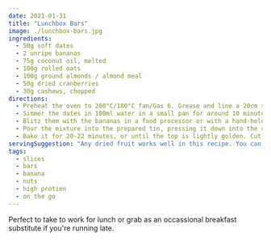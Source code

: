 ```yaml
---
date: 2021-01-31
title: "Lunchbox Bars"
image: ./lunchbox-bars.jpg
ingredients:
  - 50g soft dates
  - 2 unripe bananas
  - 75g coconut oil, melted
  - 100g rolled oats
  - 100g ground almonds / almond meal
  - 50g dried cranberries
  - 30g cashews, chopped
directions:
  - Preheat the oven to 200°C/180°C fan/Gas 6. Grease and line a 20cm square baking tin with baking paper.
  - Simmer the dates in 100ml water in a small pan for around 10 minutes, or until they have softened and most of the water has evaporated.
  - Blitz them with the bananas in a food processor or with a hand-held blender until you have a smoothish paste. Transfer it to a bowl and stir in the melted coconut oil. Add the oats, almonds, cranberries and cashews and mix well.
  - Pour the mixture into the prepared tin, pressing it down into the corners and levelling the top with the back of a spoon.
  - Bake it for 20-22 minutes, or until the top is lightly golden. Cut it into bars while it is still warm and leave it to cool for 10 minutes. Remove the bars from the tin and store them in an airtight container for up to 5 days, or in the freezer.
servingSuggestion: "Any dried fruit works well in this recipe. You can also substitute the cashews with chopped hazelnuts or walnuts."
tags:
  - slices
  - bars
  - banana
  - nuts
  - high protien
  - on the go
---
```


Perfect to take to work for lunch or grab as an occassional breakfast substitute if you're running late.

[//]: # "Source: The Fast 800 - Dr. Michael Mosley, p. 248"
